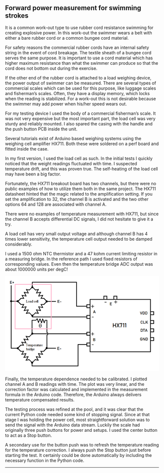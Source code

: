 ## Forward power measurement for swimming strokes
<p>It is a common work-out type to use rubber cord resistance swimming for creating explosive power. In this work-out the swimmer wears a belt 
with either a bare rubber cord or a common bungee cord material.</p>
<p>For safety reasons the commercial rubber cords have an internal safety string in the event of cord breakage. 
The textile sheath of a bungee cord serves the same purpose. It is important to use a cord material which has higher maximum resistance 
than what the swimmer can produce so that the cord does not bottom out during the exercise.</p>
<p>If the other end of the rubber cord is attached to a load weighing device, the power output of swimmer can be measured. There are several types of commercial scales
which can be used for this purpose, like luggage scales and fisherman’s scales. Often, they have a display memory, which locks when the reading is stabilized.
For a work-out this is not desirable because the swimmer may add power when his/her speed wears out.</p>
<p>For my testing device I used the body of a commercial fisherman’s scale. It was not very expensive but the most important part, the load cell was very sturdy and 
reliably mounted. I also spared the casing with the handle and the push button PCB inside the unit.</p>
<p>Several tutorials exist of Arduino based weighing systems using the weighing cell amplifier HX711. Both these were soldered on a perf board and fitted inside the case.</p>
<p>In my first version, I used the load cell as such. In the initial tests I quickly noticed that the weight readings fluctuated with time. I suspected temperature drift, 
and this was proven true. The self-heating of the load cell may have been a big factor.</p>
<p>Fortunately, the HX711 breakout board has two channels, but there were no public examples of how to utilize them both in the same project.
The HX711 datasheet hinted that the magic related to the amplification setting. 
If you set the amplification to 32, the channel B is activated and the two other options 64 and 128 are associated with channel A.</p>
<p>There were no examples of temperature measurement with HX711, but since the channel B accepts differential DC signals, I did not hesitate to give it a try.</p>
<p>A load cell has very small output voltage and although channel B has 4 times lower sensitivity, the temperature cell output needed to be damped considerably.</p>
<p>I used a 1500 ohm NTC thermistor and a 47 kohm current limiting resistor in a measuring bridge. In the reference path I used fixed resistors 
of corresponding values. Even then the temperature bridge ADC output was about 1000000 units per degC!</p>
<center><img src="HX711.png"></center>
<p>Finally, the temperature dependence needed to be calibrated. I plotted channel A and B readings with time. The plot was very linear, and the correction factor
was calculated and implemented in the measurement formula in the Arduino code. Therefore, the Arduino always delivers temperature compensated results.</p>
<p>The testing process was refined at the pool, and it was clear that the current Python code needed some kind of stopping signal.
Since at that stage I was holding the power cell, most straightforward solution was to send the signal with the Arduino data stream.
Luckily the scale had originally three push buttons for power and setups. I used the center button to act as a Stop button.</p>
<p>A secondary use for the button push was to refresh the temperature reading for the temperature correction. I always push the Stop button just before starting the test. 
It certainly could be done automatically by including the necessary function in the Python code.</p>
<hr>
